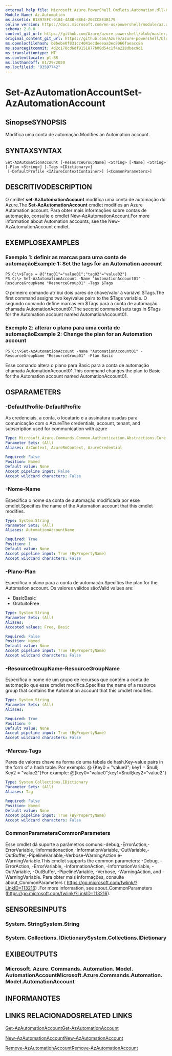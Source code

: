 ```yaml
---
external help file: Microsoft.Azure.PowerShell.Cmdlets.Automation.dll-Help.xml
Module Name: Az.Automation
ms.assetid: B1897EFC-0184-4A8B-B8E4-203CC8E3B179
online version: https://docs.microsoft.com/en-us/powershell/module/az.automation/set-azautomationaccount
schema: 2.0.0
content_git_url: https://github.com/Azure/azure-powershell/blob/master/src/Automation/Automation/help/Set-AzAutomationAccount.md
original_content_git_url: https://github.com/Azure/azure-powershell/blob/master/src/Automation/Automation/help/Set-AzAutomationAccount.md
ms.openlocfilehash: b0bebe0f831cc4041ecdeeeaa3ec8066faeacc8a
ms.sourcegitcommit: 4d2c178cd6df9151877b08d54c1f4a228dbec9d1
ms.translationtype: MT
ms.contentlocale: pt-BR
ms.lasthandoff: 01/29/2020
ms.locfileid: "93597742"
---
```

# <span data-ttu-id="8355d-101">Set-AzAutomationAccount</span><span class="sxs-lookup"><span data-stu-id="8355d-101">Set-AzAutomationAccount</span></span>

## <span data-ttu-id="8355d-102">Sinopse</span><span class="sxs-lookup"><span data-stu-id="8355d-102">SYNOPSIS</span></span>
<span data-ttu-id="8355d-103">Modifica uma conta de automação.</span><span class="sxs-lookup"><span data-stu-id="8355d-103">Modifies an Automation account.</span></span>

## <span data-ttu-id="8355d-104">SYNTAX</span><span class="sxs-lookup"><span data-stu-id="8355d-104">SYNTAX</span></span>

```
Set-AzAutomationAccount [-ResourceGroupName] <String> [-Name] <String> [-Plan <String>] [-Tags <IDictionary>]
 [-DefaultProfile <IAzureContextContainer>] [<CommonParameters>]
```

## <span data-ttu-id="8355d-105">DESCRITIVO</span><span class="sxs-lookup"><span data-stu-id="8355d-105">DESCRIPTION</span></span>
<span data-ttu-id="8355d-106">O cmdlet **set-AzAutomationAccount** modifica uma conta de automação do Azure.</span><span class="sxs-lookup"><span data-stu-id="8355d-106">The **Set-AzAutomationAccount** cmdlet modifies an Azure Automation account.</span></span>
<span data-ttu-id="8355d-107">Para obter mais informações sobre contas de automação, consulte o cmdlet New-AzAutomationAccount.</span><span class="sxs-lookup"><span data-stu-id="8355d-107">For more information about Automation accounts, see the New-AzAutomationAccount cmdlet.</span></span>

## <span data-ttu-id="8355d-108">EXEMPLOS</span><span class="sxs-lookup"><span data-stu-id="8355d-108">EXAMPLES</span></span>

### <span data-ttu-id="8355d-109">Exemplo 1: definir as marcas para uma conta de automação</span><span class="sxs-lookup"><span data-stu-id="8355d-109">Example 1: Set the tags for an Automation account</span></span>
```
PS C:\>$Tags = @{"tag01"="value01";"tag02"="value02"}
PS C:\> Set-AzAutomationAccount -Name "AutomationAccount01" -ResourceGroupName "ResourceGroup01" -Tags $Tags
```

<span data-ttu-id="8355d-110">O primeiro comando atribui dois pares de chave/valor à variável $Tags.</span><span class="sxs-lookup"><span data-stu-id="8355d-110">The first command assigns two key/value pairs to the $Tags variable.</span></span>
<span data-ttu-id="8355d-111">O segundo comando define marcas em $Tags para a conta de automação chamada AutomationAccount01.</span><span class="sxs-lookup"><span data-stu-id="8355d-111">The second command sets tags in $Tags for the Automation account named AutomationAccount01.</span></span>

### <span data-ttu-id="8355d-112">Exemplo 2: alterar o plano para uma conta de automação</span><span class="sxs-lookup"><span data-stu-id="8355d-112">Example 2: Change the plan for an Automation account</span></span>
```
PS C:\>Set-AzAutomationAccount -Name "AutomationAccount01" -ResourceGroupName "ResourceGroup01" -Plan Basic
```

<span data-ttu-id="8355d-113">Esse comando altera o plano para Basic para a conta de automação chamada AutomationAccount01.</span><span class="sxs-lookup"><span data-stu-id="8355d-113">This command changes the plan to Basic for the Automation account named AutomationAccount01.</span></span>

## <span data-ttu-id="8355d-114">OS</span><span class="sxs-lookup"><span data-stu-id="8355d-114">PARAMETERS</span></span>

### <span data-ttu-id="8355d-115">-DefaultProfile</span><span class="sxs-lookup"><span data-stu-id="8355d-115">-DefaultProfile</span></span>
<span data-ttu-id="8355d-116">As credenciais, a conta, o locatário e a assinatura usadas para comunicação com o Azure</span><span class="sxs-lookup"><span data-stu-id="8355d-116">The credentials, account, tenant, and subscription used for communication with azure</span></span>

```yaml
Type: Microsoft.Azure.Commands.Common.Authentication.Abstractions.Core.IAzureContextContainer
Parameter Sets: (All)
Aliases: AzContext, AzureRmContext, AzureCredential

Required: False
Position: Named
Default value: None
Accept pipeline input: False
Accept wildcard characters: False
```

### <span data-ttu-id="8355d-117">-Nome</span><span class="sxs-lookup"><span data-stu-id="8355d-117">-Name</span></span>
<span data-ttu-id="8355d-118">Especifica o nome da conta de automação modificada por esse cmdlet.</span><span class="sxs-lookup"><span data-stu-id="8355d-118">Specifies the name of the Automation account that this cmdlet modifies.</span></span>

```yaml
Type: System.String
Parameter Sets: (All)
Aliases: AutomationAccountName

Required: True
Position: 1
Default value: None
Accept pipeline input: True (ByPropertyName)
Accept wildcard characters: False
```

### <span data-ttu-id="8355d-119">-Plano</span><span class="sxs-lookup"><span data-stu-id="8355d-119">-Plan</span></span>
<span data-ttu-id="8355d-120">Especifica o plano para a conta de automação.</span><span class="sxs-lookup"><span data-stu-id="8355d-120">Specifies the plan for the Automation account.</span></span>
<span data-ttu-id="8355d-121">Os valores válidos são:</span><span class="sxs-lookup"><span data-stu-id="8355d-121">Valid values are:</span></span>
- <span data-ttu-id="8355d-122">Basic</span><span class="sxs-lookup"><span data-stu-id="8355d-122">Basic</span></span>
- <span data-ttu-id="8355d-123">Gratuito</span><span class="sxs-lookup"><span data-stu-id="8355d-123">Free</span></span>

```yaml
Type: System.String
Parameter Sets: (All)
Aliases:
Accepted values: Free, Basic

Required: False
Position: Named
Default value: None
Accept pipeline input: True (ByPropertyName)
Accept wildcard characters: False
```

### <span data-ttu-id="8355d-124">-ResourceGroupName</span><span class="sxs-lookup"><span data-stu-id="8355d-124">-ResourceGroupName</span></span>
<span data-ttu-id="8355d-125">Especifica o nome de um grupo de recursos que contém a conta de automação que esse cmdlet modifica.</span><span class="sxs-lookup"><span data-stu-id="8355d-125">Specifies the name of a resource group that contains the Automation account that this cmdlet modifies.</span></span>

```yaml
Type: System.String
Parameter Sets: (All)
Aliases:

Required: True
Position: 0
Default value: None
Accept pipeline input: True (ByPropertyName)
Accept wildcard characters: False
```

### <span data-ttu-id="8355d-126">-Marcas</span><span class="sxs-lookup"><span data-stu-id="8355d-126">-Tags</span></span>
<span data-ttu-id="8355d-127">Pares de valores chave na forma de uma tabela de hash.</span><span class="sxs-lookup"><span data-stu-id="8355d-127">Key-value pairs in the form of a hash table.</span></span> <span data-ttu-id="8355d-128">Por exemplo: @ {Key0 = "value0"; key1 = $null; Key2 = "value2"}</span><span class="sxs-lookup"><span data-stu-id="8355d-128">For example: @{key0="value0";key1=$null;key2="value2"}</span></span>

```yaml
Type: System.Collections.IDictionary
Parameter Sets: (All)
Aliases: Tag

Required: False
Position: Named
Default value: None
Accept pipeline input: True (ByPropertyName)
Accept wildcard characters: False
```

### <span data-ttu-id="8355d-129">CommonParameters</span><span class="sxs-lookup"><span data-stu-id="8355d-129">CommonParameters</span></span>
<span data-ttu-id="8355d-130">Esse cmdlet dá suporte a parâmetros comuns:-debug,-ErrorAction,-ErrorVariable,-Informationaction,-InformationVariable,-OutVariable,-OutBuffer,-PipelineVariable,-Verbose-WarningAction e-WarningVariable.</span><span class="sxs-lookup"><span data-stu-id="8355d-130">This cmdlet supports the common parameters: -Debug, -ErrorAction, -ErrorVariable, -InformationAction, -InformationVariable, -OutVariable, -OutBuffer, -PipelineVariable, -Verbose, -WarningAction, and -WarningVariable.</span></span> <span data-ttu-id="8355d-131">Para obter mais informações, consulte about_CommonParameters ( https://go.microsoft.com/fwlink/?LinkID=113216) .</span><span class="sxs-lookup"><span data-stu-id="8355d-131">For more information, see about_CommonParameters (https://go.microsoft.com/fwlink/?LinkID=113216).</span></span>

## <span data-ttu-id="8355d-132">SENSORES</span><span class="sxs-lookup"><span data-stu-id="8355d-132">INPUTS</span></span>

### <span data-ttu-id="8355d-133">System. String</span><span class="sxs-lookup"><span data-stu-id="8355d-133">System.String</span></span>

### <span data-ttu-id="8355d-134">System. Collections. IDictionary</span><span class="sxs-lookup"><span data-stu-id="8355d-134">System.Collections.IDictionary</span></span>

## <span data-ttu-id="8355d-135">EXIBE</span><span class="sxs-lookup"><span data-stu-id="8355d-135">OUTPUTS</span></span>

### <span data-ttu-id="8355d-136">Microsoft. Azure. Commands. Automation. Model. AutomationAccount</span><span class="sxs-lookup"><span data-stu-id="8355d-136">Microsoft.Azure.Commands.Automation.Model.AutomationAccount</span></span>

## <span data-ttu-id="8355d-137">INFORMA</span><span class="sxs-lookup"><span data-stu-id="8355d-137">NOTES</span></span>

## <span data-ttu-id="8355d-138">LINKS RELACIONADOS</span><span class="sxs-lookup"><span data-stu-id="8355d-138">RELATED LINKS</span></span>

[<span data-ttu-id="8355d-139">Get-AzAutomationAccount</span><span class="sxs-lookup"><span data-stu-id="8355d-139">Get-AzAutomationAccount</span></span>](./Get-AzAutomationAccount.md)

[<span data-ttu-id="8355d-140">New-AzAutomationAccount</span><span class="sxs-lookup"><span data-stu-id="8355d-140">New-AzAutomationAccount</span></span>](./New-AzAutomationAccount.md)

[<span data-ttu-id="8355d-141">Remove-AzAutomationAccount</span><span class="sxs-lookup"><span data-stu-id="8355d-141">Remove-AzAutomationAccount</span></span>](./Remove-AzAutomationAccount.md)
